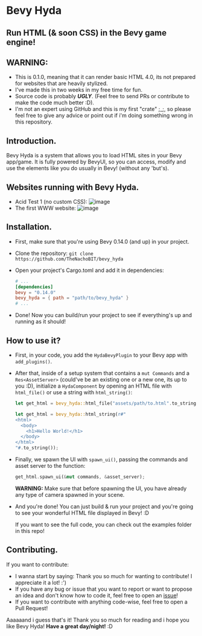 # Bevy Hyda
## Run HTML (&amp; soon CSS) in the Bevy game engine!

## WARNING:
- This is 0.1.0, meaning that it can render basic HTML 4.0, its not prepared for websites that are heavily stylized.
- I've made this in two weeks in my free time for fun.
- Source code is probably ***UGLY***. (Feel free to send PRs or contribute to make the code much better :D).
- I'm not an expert using GitHub and this is my first "crate" ;_;, so please feel free to give any advice or point out if i'm doing something wrong in this repository.

## Introduction.
Bevy Hyda is a system that allows you to load HTML sites in your Bevy app/game. It is fully powered by BevyUI, so you can access, modify and use the elements like you do usually in Bevy! (without any 'but's).

## Websites running with Bevy Hyda.
- Acid Test 1 (no custom CSS): ![image](https://github.com/user-attachments/assets/0a14de56-12ef-4e52-9000-f31e9f620428)
- The first WWW website: ![image](https://github.com/user-attachments/assets/2afc2f0e-0667-41eb-a278-a8ec7434f153)

## Installation.
- First, make sure that you're using Bevy 0.14.0 (and up) in your project.
- Clone the repository: `git clone https://github.com/TheNachoBIT/bevy_hyda`
- Open your project's Cargo.toml and add it in dependencies:
  
  ```toml
  # ...
  [dependencies]
  bevy = "0.14.0"
  bevy_hyda = { path = "path/to/bevy_hyda" }
  # ...
  ```
- Done! Now you can build/run your project to see if everything's up and running as it should!

## How to use it?
- First, in your code, you add the `HydaBevyPlugin` to your Bevy app with `add_plugins()`.
- After that, inside of a setup system that contains a `mut Commands` and a `Res<AssetServer>` (could've be an existing one or a new one, its up to you :D), initialize a `HydaComponent` by opening an HTML file with `html_file()` or use a string with `html_string()`:
  ```rs
  let get_html = bevy_hyda::html_file("assets/path/to.html".to_string());
  ```
  ```rs
  let get_html = bevy_hyda::html_string(r#"
  <html>
    <body>
      <h1>Hello World!</h1>
    </body>
  </html>
  "#.to_string());
  ```
- Finally, we spawn the UI with `spawn_ui()`, passing the commands and asset server to the function:
  ```rs
  get_html.spawn_ui(&mut commands, &asset_server);
  ```
  **WARNING:** Make sure that before spawning the UI, you have already any type of camera spawned in your scene.

- And you're done! You can just build & run your project and you're going to see your wonderful HTML file displayed in Bevy! :D

  If you want to see the full code, you can check out the examples folder in this repo!

## Contributing.

If you want to contribute:
- I wanna start by saying: Thank you so much for wanting to contribute! I appreciate it a lot! :')
- If you have any bug or issue that you want to report or want to propose an idea and don't know how to code it, feel free to open an [issue](https://github.com/TheNachoBIT/bevy_hyda/issues)!
- If you want to contribute with anything code-wise, feel free to open a Pull Request!

Aaaaaand i guess that's it! Thank you so much for reading and i hope you like Bevy Hyda! **Have a great day/night!** :D
